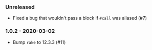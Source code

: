 ### Unreleased

* Fixed a bug that wouldn't pass a block if `#call` was aliased (#7)

### 1.0.2 - 2020-03-02

* Bump `rake` to 12.3.3 (#11)
